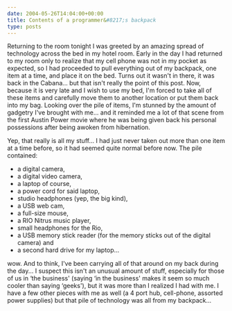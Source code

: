```yaml
---
date: 2004-05-26T14:04:00+00:00
title: Contents of a programmer&#8217;s backpack
type: posts
---
```

Returning to the room tonight I was greeted by an amazing spread of technology across the bed in my hotel room. Early in the day I had returned to my room only to realize that my cell phone was not in my pocket as expected, so I had proceeded to pull everything out of my backpack, one item at a time, and place it on the bed. Turns out it wasn't in there, it was back in the Cabana... but that isn't really the point of this post. Now, because it is very late and I wish to use my bed, I'm forced to take all of these items and carefully move them to another location or put them back into my bag. Looking over the pile of items, I'm stunned by the amount of gadgetry I've brought with me... and it reminded me a lot of that scene from the first Austin Power movie where he was being given back his personal possessions after being awoken from hibernation.

Yep, that really is all my stuff... I had just never taken out more than one item at a time before, so it had seemed quite normal before now. The pile contained:

  * a digital camera,
  * a digital video camera,
  * a laptop of course,
  * a power cord for said laptop,
  * studio headphones (yep, the big kind),
  * a USB web cam,
  * a full-size mouse,
  * a RIO Nitrus music player,
  * small headphones for the Rio,
  * a USB memory stick reader (for the memory sticks out of the digital camera) and
  * a second hard drive for my laptop... 

wow. And to think, I've been carrying all of that around on my back during the day... I suspect this isn't an unusual amount of stuff, especially for those of us in &#8216;the business' (saying &#8216;in the business' makes it seem so much cooler than saying &#8216;geeks'), but it was more than I realized I had with me. I have a few other pieces with me as well (a 4 port hub, cell-phone, assorted power supplies) but that pile of technology was all from my backpack...
